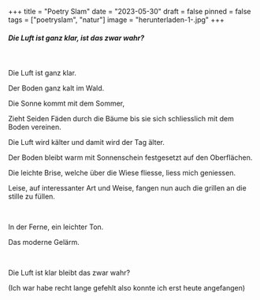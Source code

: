+++
title = "Poetry Slam"
date = "2023-05-30"
draft = false
pinned = false
tags = ["poetryslam", "natur"]
image = "herunterladen-1-.jpg"
+++
##### **Die Luft ist ganz klar, ist das zwar wahr?**

 

Die Luft ist ganz klar.

Der Boden ganz kalt im Wald.

Die Sonne kommt mit dem Sommer,

Zieht Seiden Fäden durch die Bäume bis sie sich schliesslich mit dem Boden vereinen.

Die Luft wird kälter und damit wird der Tag älter.

Der Boden bleibt warm mit Sonnenschein festgesetzt auf den Oberflächen.

Die leichte Brise, welche über die Wiese fliesse, liess mich geniessen.

Leise, auf interessanter Art und Weise, fangen nun auch die grillen an die stille zu füllen.

 

In der Ferne, ein leichter Ton.

Das moderne Gelärm.

 

Die Luft ist klar bleibt das zwar wahr?







(Ich war habe recht lange gefehlt also konnte ich erst heute angefangen)